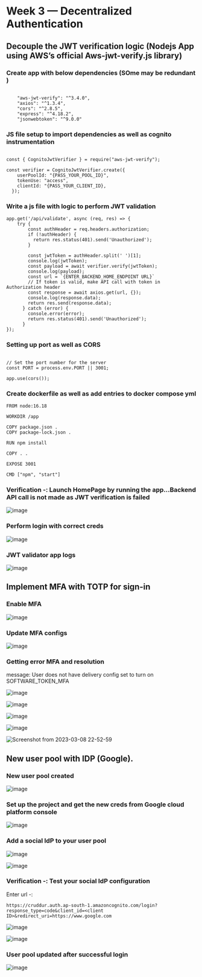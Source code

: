 # Week 3 — Decentralized Authentication

##  Decouple the JWT verification logic (Nodejs App using AWS’s official Aws-jwt-verify.js library)

### Create app with below dependencies (SOme may be redundant )

```

    "aws-jwt-verify": "^3.4.0",
    "axios": "^1.3.4",
    "cors": "^2.8.5",
    "express": "^4.18.2",
    "jsonwebtoken": "^9.0.0"

```


### JS file setup to import dependencies as well as cognito instrumentation
```

const { CognitoJwtVerifier } = require("aws-jwt-verify");

const verifier = CognitoJwtVerifier.create({
    userPoolId: "{PASS_YOUR_POOL_ID}",
    tokenUse: "access",
    clientId: "{PASS_YOUR_CLIENT_ID},
  });

```

### Write a js file with logic to perform JWT validation

```
app.get('/api/validate', async (req, res) => {
    try {
        const authHeader = req.headers.authorization;
        if (!authHeader) {
          return res.status(401).send('Unauthorized');
        }
 
        const jwtToken = authHeader.split(' ')[1];
        console.log(jwtToken);
        const payload = await verifier.verify(jwtToken);
        console.log(payload);
        const url = `{ENTER_BACKEND_HOME_ENDPOINT URL}`
        // If token is valid, make API call with token in Authorization header
        const response = await axios.get(url, {});
        console.log(response.data);
        return res.send(response.data);
      } catch (error) {
        console.error(error);
        return res.status(401).send('Unauthorized');
      }
});

```
### Setting up port as well as CORS

```

// Set the port number for the server
const PORT = process.env.PORT || 3001;

app.use(cors());

```

### Create dockerfile as well as add entries to docker compose yml

```
FROM node:16.18

WORKDIR /app

COPY package.json .
COPY package-lock.json .

RUN npm install

COPY . .

EXPOSE 3001

CMD ["npm", "start"]

```
### Verification -: Launch HomePage by running the app...Backend API call is not made as JWT verification is failed

![image](https://user-images.githubusercontent.com/18515029/223761695-465bfce3-b1e5-4249-9e2f-9287549d6bc0.png)

### Perform login with correct creds

![image](https://user-images.githubusercontent.com/18515029/223762876-e8f3df22-6826-4d6d-8100-6404d67f7aea.png)

### JWT validator app logs 

![image](https://user-images.githubusercontent.com/18515029/223763044-7a0cd656-92b7-44ee-8dfe-dcd5dd5abbff.png)


## Implement MFA with TOTP for sign-in

### Enable MFA 

![image](https://user-images.githubusercontent.com/18515029/223768695-1227c134-1dda-4d8f-92d5-ecfaaab24fd3.png)

### Update MFA configs

![image](https://user-images.githubusercontent.com/18515029/223770740-5c06f99f-b5cb-48a4-ae84-862e826d51f0.png)

### Getting error MFA and resolution

message: User does not have delivery config set to turn on SOFTWARE_TOKEN_MFA

![image](https://user-images.githubusercontent.com/18515029/223771859-a56869ed-33e2-4fd3-8f3d-2d51fb14711e.png)

![image](https://user-images.githubusercontent.com/18515029/223780298-788c6a99-525f-48be-99e9-690296314783.png)

![image](https://user-images.githubusercontent.com/18515029/223781255-7085398b-725b-4fcd-948b-77eacb7ff3b8.png)

![image](https://user-images.githubusercontent.com/18515029/223782680-653dc465-6e32-49cb-b062-b8e9e116ab49.png)

![Screenshot from 2023-03-08 22-52-59](https://user-images.githubusercontent.com/18515029/223806910-b145d2ee-2d84-4e7e-94f8-a60d3cf88381.png)


## New user pool with IDP (Google).

### New user pool created

![image](https://user-images.githubusercontent.com/18515029/223796086-8c029ea8-82cf-42e9-9b3f-2c17ff3351ac.png)

### Set up the project and get the new creds from Google cloud platform console

![image](https://user-images.githubusercontent.com/18515029/223796404-8feb42a4-7055-44aa-99b0-ff21f4d472bf.png)


### Add a social IdP to your user pool

![image](https://user-images.githubusercontent.com/18515029/223796730-c64eb19a-d6eb-478a-8776-6c24810ac50a.png)


![image](https://user-images.githubusercontent.com/18515029/223797006-4072b9dc-86c9-4428-adbe-d7d8bb751e63.png)


### Verification -: Test your social IdP configuration

Enter url -:

```
https://cruddur.auth.ap-south-1.amazoncognito.com/login?response_type=code&client_id=<client ID>&redirect_uri=https://www.google.com

```

![image](https://user-images.githubusercontent.com/18515029/223798791-98519c7a-a020-4284-b983-26699c13f31a.png)


![image](https://user-images.githubusercontent.com/18515029/223799057-03634637-c893-4fdc-8ec2-1d87f4b3eeb7.png)

### User pool updated after successful login

![image](https://user-images.githubusercontent.com/18515029/223801591-8701fa6f-860b-429a-86c3-e24aaf2490c3.png)



